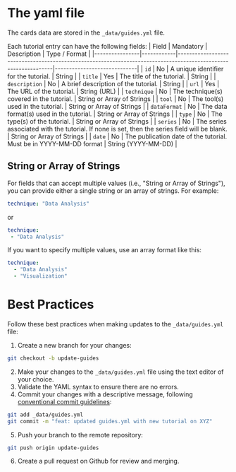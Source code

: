# The yaml file
The cards data are stored in the `_data/guides.yml` file. 

Each tutorial entry can have the following fields:
| Field         | Mandatory | Description                                                                                                    | Type / Format              |
|----------------|------------|----------------------------------------------------------------------------------------------------------------|-----------------------------|
| `id`           | No         | A unique identifier for the tutorial.                                                                         | String                     |
| `title`        | Yes        | The title of the tutorial.                                                                                    | String                     |
| `description`  | No         | A brief description of the tutorial.                                                                          | String                     |
| `url`          | Yes        | The URL of the tutorial.                                                                                      | String (URL)                |
| `technique`    | No         | The technique(s) covered in the tutorial.                                                                     | String or Array of Strings  |
| `tool`         | No         | The tool(s) used in the tutorial.                                                                             | String or Array of Strings  |
| `dataFormat`   | No         | The data format(s) used in the tutorial.                                                                      | String or Array of Strings  |
| `type`         | No         | The type(s) of the tutorial.                                                                                  | String or Array of Strings  |
| `series`       | No         | The series associated with the tutorial. If none is set, then the series field will be blank.                 | String or Array of Strings  |
| `date`         | No         | The publication date of the tutorial. Must be in YYYY-MM-DD format                                                                         | String (YYYY-MM-DD)                |

## String or Array of Strings

For fields that can accept multiple values (i.e., "String or Array of Strings"), you can provide either a single string or an array of strings. For example:

```yaml
technique: "Data Analysis"
```

or
```yaml
technique: 
 - "Data Analysis"
```
If you want to specify multiple values, use an array format like this:
```yaml
technique:
  - "Data Analysis"
  - "Visualization"
```

# Best Practices
Follow these best practices when making updates to the `_data/guides.yml` file:
1. Create a new branch for your changes:
```bash
git checkout -b update-guides
```
2. Make your changes to the `_data/guides.yml` file using the text editor of your choice.
3. Validate the YAML syntax to ensure there are no errors.
4. Commit your changes with a descriptive message, following [conventional commit guidelines](https://www.conventionalcommits.org/en/v1.0.0/#summary):
```bash
git add _data/guides.yml
git commit -m "feat: updated guides.yml with new tutorial on XYZ"
```
5. Push your branch to the remote repository:
```bash
git push origin update-guides
```
6. Create a pull request on Github for review and merging.